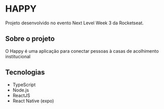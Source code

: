 # HAPPY

<p>Projeto desenvolvido no evento Next Level Week 3 da Rocketseat.</p>

## Sobre o projeto

O Happy é uma aplicação para conectar pessoas à casas de acolhimento institucional

## Tecnologias

- TypeScript
- Node.js
- ReactJS
- React Native (expo)
